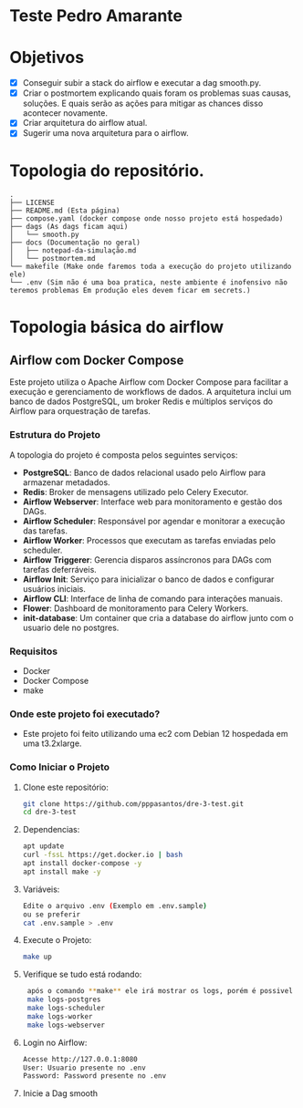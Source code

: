 # Teste Pedro Amarante

# Objetivos
- [x] Conseguir subir a stack do airflow e executar a dag smooth.py.
- [x] Criar o postmortem explicando quais foram os problemas suas causas, soluções. E quais serão as ações para mitigar as chances disso acontecer novamente.
- [x] Criar arquitetura do airflow atual.
- [x] Sugerir uma nova arquitetura para o airflow.

# Topologia do repositório.
 ```
.
├── LICENSE 
├── README.md (Esta página)
├── compose.yaml (docker compose onde nosso projeto está hospedado)
├── dags (As dags ficam aqui)
│   └── smooth.py
├── docs (Documentação no geral)
│   ├── notepad-da-simulação.md
│   └── postmortem.md
└── makefile (Make onde faremos toda a execução do projeto utilizando ele)
└── .env (Sim não é uma boa pratica, neste ambiente é inofensivo não teremos problemas Em produção eles devem ficar em secrets.)
 ```

 # Topologia básica do airflow

 ## Airflow com Docker Compose

Este projeto utiliza o Apache Airflow com Docker Compose para facilitar a execução e gerenciamento de workflows de dados. A arquitetura inclui um banco de dados PostgreSQL, um broker Redis e múltiplos serviços do Airflow para orquestração de tarefas.

### Estrutura do Projeto

A topologia do projeto é composta pelos seguintes serviços:

- **PostgreSQL**: Banco de dados relacional usado pelo Airflow para armazenar metadados.
- **Redis**: Broker de mensagens utilizado pelo Celery Executor.
- **Airflow Webserver**: Interface web para monitoramento e gestão dos DAGs.
- **Airflow Scheduler**: Responsável por agendar e monitorar a execução das tarefas.
- **Airflow Worker**: Processos que executam as tarefas enviadas pelo scheduler.
- **Airflow Triggerer**: Gerencia disparos assíncronos para DAGs com tarefas deferráveis.
- **Airflow Init**: Serviço para inicializar o banco de dados e configurar usuários iniciais.
- **Airflow CLI**: Interface de linha de comando para interações manuais.
- **Flower**: Dashboard de monitoramento para Celery Workers.
- **init-database**: Um container que cria a database do airflow junto com o usuario dele no postgres.

### Requisitos

- Docker
- Docker Compose
- make


### Onde este projeto foi executado?

- Este projeto foi feito utilizando uma ec2 com Debian 12 hospedada em uma t3.2xlarge.

### Como Iniciar o Projeto

1. Clone este repositório:
   ```bash
   git clone https://github.com/pppasantos/dre-3-test.git
   cd dre-3-test
   ```
2. Dependencias:
   ```bash
   apt update
   curl -fssL https://get.docker.io | bash
   apt install docker-compose -y
   apt install make -y
   ```
3. Variáveis:
   ```bash
   Edite o arquivo .env (Exemplo em .env.sample)
   ou se preferir
   cat .env.sample > .env
   ```
4. Execute o Projeto:
   ```bash
   make up
   ```
5. Verifique se tudo está rodando:
   ```bash
    após o comando **make** ele irá mostrar os logs, porém é possivel ver o log de cada app individualmente;
    make logs-postgres
    make logs-scheduler
    make logs-worker
    make logs-webserver
   ```
6. Login no Airflow:
   ```bash
   Acesse http://127.0.0.1:8080
   User: Usuario presente no .env
   Password: Password presente no .env
   ```
7. Inicie a Dag smooth
